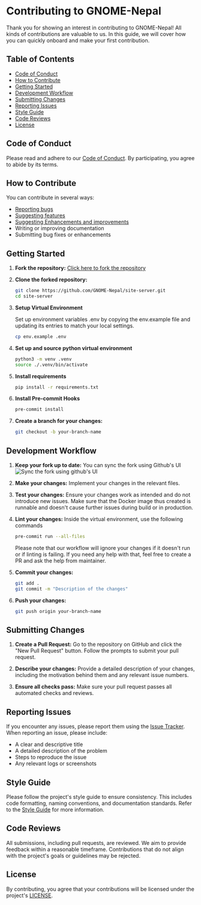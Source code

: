 # Contributing to GNOME-Nepal

Thank you for showing an interest in contributing to GNOME-Nepal! All kinds of contributions are valuable to us. In this guide, we will cover how you can quickly onboard and make your first contribution.

## Table of Contents
- [Code of Conduct](#code-of-conduct)
- [How to Contribute](#how-to-contribute)
- [Getting Started](#getting-started)
- [Development Workflow](#development-workflow)
- [Submitting Changes](#submitting-changes)
- [Reporting Issues](#reporting-issues)
- [Style Guide](#style-guide)
- [Code Reviews](#code-reviews)
- [License](#license)

## Code of Conduct

Please read and adhere to our [Code of Conduct](CODE_OF_CONDUCT.md). By participating, you agree to abide by its terms.

## How to Contribute

You can contribute in several ways:
- [Reporting bugs](https://github.com/GNOME-Nepal/site-server/issues/new?assignees=rex9840%2Cn1rjal%2CSailesh-Singh&labels=bug&projects=&template=BUG-REPORT.yml)
- [Suggesting features](https://github.com/GNOME-Nepal/site-server/issues/new?assignees=rex9840%2Cn1rjal%2CSailesh-Singh&labels=feature%2Cenhancement%2Cquestion&projects=&template=FEATURE-REQUEST.yml)
- [Suggesting Enhancements and improvements](https://github.com/GNOME-Nepal/site-server/issues/new?assignees=rex9840%2Cn1rjal%2CSailesh-Singh&labels=enhancement%2Cquestion&projects=&template=IMPROVEMENTS.yml)
- Writing or improving documentation
- Submitting bug fixes or enhancements

## Getting Started

1. **Fork the repository:**
   [Click here to fork the repository](https://github.com/GNOME-Nepal/site-server/fork)


2. **Clone the forked repository:**
   ```bash
   git clone https://github.com/GNOME-Nepal/site-server.git
   cd site-server
   ```

3. **Setup Virtual Environment**

   Set up environment variables .env by copying the env.example file and updating its entries to match your local settings.
   ```bash
   cp env.example .env
   ```

4. **Set up and source python virtual environment**
   ```bash
   python3 -m venv .venv
   source ./.venv/bin/activate
   ```

5. **Install requirements**
   ```bash
   pip install -r requirements.txt
   ```

6. **Install Pre-commit Hooks**
   ```bash
   pre-commit install
   ```

7. **Create a branch for your changes:**
   ```bash
   git checkout -b your-branch-name
   ```
## Development Workflow

1. **Keep your fork up to date:**
You can sync the fork using Github's UI
![Sync the fork using github's UI](assets/sync_the_fork.png)


2. **Make your changes:**
   Implement your changes in the relevant files.

3. **Test your changes:**
    Ensure your changes work as intended and do not introduce new issues. Make sure that the Docker image thus created is runnable and doesn't cause further issues during build or in production.

4. **Lint your changes:**
    Inside the virtual environment, use the following commands
    ```bash
    pre-commit run --all-files
    ```

    Please note that our workflow will ignore your changes if it doesn't run or if linting is failing. If you need any help with that, feel free to create a PR and ask the help from maintainer.


5. **Commit your changes:**
   ```bash
   git add .
   git commit -m "Description of the changes"
   ```

6. **Push your changes:**
   ```bash
   git push origin your-branch-name
   ```

## Submitting Changes

1. **Create a Pull Request:**
   Go to the repository on GitHub and click the "New Pull Request" button. Follow the prompts to submit your pull request.

2. **Describe your changes:**
   Provide a detailed description of your changes, including the motivation behind them and any relevant issue numbers.

3. **Ensure all checks pass:**
   Make sure your pull request passes all automated checks and reviews.

## Reporting Issues

If you encounter any issues, please report them using the [Issue Tracker](https://github.com/GNOME-Nepal/site-server/issues). When reporting an issue, please include:
- A clear and descriptive title
- A detailed description of the problem
- Steps to reproduce the issue
- Any relevant logs or screenshots

## Style Guide

Please follow the project's style guide to ensure consistency. This includes code formatting, naming conventions, and documentation standards. Refer to the [Style Guide](STYLE_GUIDE.md) for more information.

## Code Reviews

All submissions, including pull requests, are reviewed. We aim to provide feedback within a reasonable timeframe. Contributions that do not align with the project's goals or guidelines may be rejected.

## License

By contributing, you agree that your contributions will be licensed under the project's [LICENSE](LICENSE).
